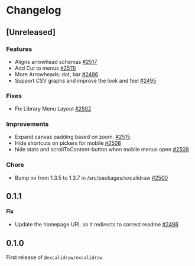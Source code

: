 # Changelog
<!--
Guidelines for changelog:
The change should be grouped under one of the below section and must contain PR link.
- Features: For new features.
- Fixes: For bug fixes.
- Chore: Changes for non src files example package.json.
- Improvements: For any improvements.
- Refactor: For any refactoring.
-->

## [Unreleased]

### Features
- Aligns arrowhead schemas [#2517](https://github.com/excalidraw/excalidraw/pull/2517)
- Add Cut to menus [#2511)](https://github.com/excalidraw/excalidraw/pull/2498)
- More Arrowheads: dot, bar [#2486](https://github.com/excalidraw/excalidraw/pull/2486)
- Support CSV graphs and improve the look and feel [#2495](https://github.com/excalidraw/excalidraw/pull/2495)

### Fixes
- Fix Library Menu Layout [#2502](https://github.com/excalidraw/excalidraw/pull/2502)

### Improvements
- Expand canvas padding based on zoom. [#2515](https://github.com/excalidraw/excalidraw/pull/2515)
- Hide shortcuts on pickers for mobile [#2508](https://github.com/excalidraw/excalidraw/pull/2508)
- hide stats and scrollToContent-button when mobile menus open [#2509](https://github.com/excalidraw/excalidraw/pull/2509)

### Chore
- Bump ini from 1.3.5 to 1.3.7 in /src/packages/excalidraw [#2500](https://github.com/excalidraw/excalidraw/pull/2500)

## 0.1.1

#### Fix
- Update the homepage URL so it redirects to correct readme [#2498](https://github.com/excalidraw/excalidraw/pull/2498)

## 0.1.0

First release of `@excalidraw/excalidraw`
